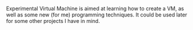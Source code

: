 Experimental Virtual Machine is aimed at learning how to create a VM, as well as some new (for me) programming techniques. It could be used later for some other projects I have in mind.